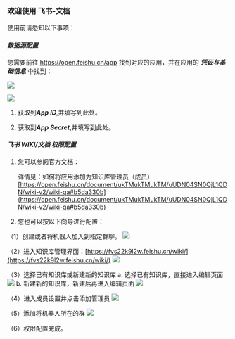 ### 欢迎使用 飞书-文档
使用前请悉知以下事项：

#### ***数据源配置***
您需要前往 https://open.feishu.cn/app 找到对应的应用，并在应用的 ***凭证与基础信息*** 中找到：

![](https://tapdata-bucket-01.oss-cn-beijing.aliyuncs.com/lark/step_0.PNG)

![](https://tapdata-bucket-01.oss-cn-beijing.aliyuncs.com/lark/step_1.PNG)

1. 获取到***App ID***,并填写到此处。

2. 获取到***App Secret***,并填写到此处。

#### ***飞书 WiKi/文档 权限配置***

1. 您可以参阅官方文档：

   详情见：如何将应用添加为知识库管理员（成员） 
   [https://open.feishu.cn/document/ukTMukTMukTM/uUDN04SN0QjL1QDN/wiki-v2/wiki-qa#b5da330b](https://open.feishu.cn/document/ukTMukTMukTM/uUDN04SN0QjL1QDN/wiki-v2/wiki-qa#b5da330b)

2. 您也可以按以下向导进行配置：

  （1）创建或者将机器人加入到指定群聊。
        ![](https://tapdata-bucket-01.oss-cn-beijing.aliyuncs.com/lark-doc/doc/robot.PNG)

  （2）进入知识库管理界面：[https://fvs22k9l2w.feishu.cn/wiki/](https://fvs22k9l2w.feishu.cn/wiki/)
        ![](https://tapdata-bucket-01.oss-cn-beijing.aliyuncs.com/lark-doc/doc/home.PNG)

  （3）选择已有知识库或新建新的知识库
     a. 选择已有知识库，直接进入编辑页面
        ![](https://tapdata-bucket-01.oss-cn-beijing.aliyuncs.com/lark-doc/doc/chiose-wiki.PNG)
     b. 新建新的知识库，新建后再进入编辑页面
        ![](https://tapdata-bucket-01.oss-cn-beijing.aliyuncs.com/lark-doc/doc/new-wiki.PNG)

  （4）进入成员设置并点击添加管理员
        ![](https://tapdata-bucket-01.oss-cn-beijing.aliyuncs.com/lark-doc/doc/config-1.PNG)

  （5）添加将机器人所在的群
        ![](https://tapdata-bucket-01.oss-cn-beijing.aliyuncs.com/lark-doc/doc/config-2.PNG)

  （6）权限配置完成。
